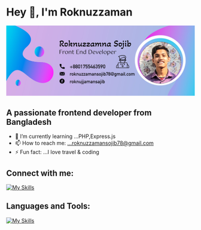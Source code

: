 #   Hey 👋, I'm Roknuzzaman
![alt text](https://raw.githubusercontent.com/Roknuzzaman5546/Roknuzzaman5546/main/Images/Cover.jpg)

## A passionate frontend developer from Bangladesh

- 🌱 I’m currently learning ...PHP,Express.js
- 📫 How to reach me: ...roknuzzamansojib78@gmail.com
- ⚡ Fun fact: ...I love travel & coding

## Connect with me:
[![My Skills](https://skillicons.dev/icons?i=twitter,linkedin,instagram)](https://skillicons.dev)

## Languages and Tools:
[![My Skills](https://skillicons.dev/icons?i=html,css,js,react,mongo,nextjs,firebase,figma,nodejs,bootstrap,tailwind,expressjs)](https://skillicons.dev)